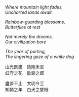 _Where mountain light fades,_  
_Uncharted lands await_

_Rainbow-guarding blossoms,_  
_Butterflies at rest_

_Not merely the dreams,_  
_Our civilization bore_

_The year of parting,_  
_The lingering gaze of a white dog_

<section lang="lzh">

山光既盡　造陸未至  
虹守之花　歇翅之蝶

盡夢不止　文明今至  
知類之年　白犬之望眼

</section>
